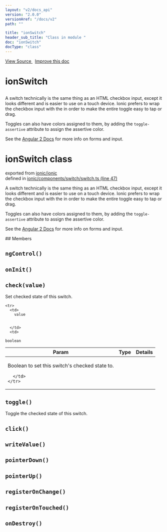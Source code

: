 ```yaml
---
layout: "v2/docs_api"
version: "2.0.0"
versionHref: "/docs/v2"
path: ""

title: "ionSwitch"
header_sub_title: "Class in module "
doc: "ionSwitch"
docType: "class"
---
```



<div class="improve-docs">
  <a href='http://github.com/driftyco/ionic2/tree/master/ionic/components/switch/switch.ts#L46'>
    View Source
  </a>
  &nbsp;
  <a href='http://github.com/driftyco/ionic2/edit/master/ionic/components/switch/switch.ts#L46'>
    Improve this doc
  </a>
</div>




<h1 class="api-title">

  ionSwitch



</h1>





A switch technically is the same thing as an HTML checkbox input, except it looks different and is easier to use on a touch device. Ionic prefers to wrap the checkbox input with the <label> in order to make the entire toggle easy to tap or drag.

Toggles can also have colors assigned to them, by adding the `toggle-assertive` attribute to assign the assertive color.

See the [Angular 2 Docs](https://angular.io/docs/js/latest/api/forms/) for more info on forms and input.

<h1 class="class export">ionSwitch <span class="type">class</span></h1>
<p class="module">exported from <a href='undefined'>ionic/ionic</a><br/>
defined in <a href="https://github.com/driftyco/ionic2/tree/master/ionic/components/switch/switch.ts#L47-L250">ionic/components/switch/switch.ts (line 47)</a>
</p>
<p><p>A switch technically is the same thing as an HTML checkbox input, except it looks different and is easier to use on a touch device. Ionic prefers to wrap the checkbox input with the <label> in order to make the entire toggle easy to tap or drag.</p>
<p>Toggles can also have colors assigned to them, by adding the <code>toggle-assertive</code> attribute to assign the assertive color.</p>
<p>See the <a href="https://angular.io/docs/js/latest/api/forms/">Angular 2 Docs</a> for more info on forms and input.</p>
</p>
## Members

<div id="ngControl"></div>
<h2>
  <code>ngControl()</code>

</h2>












<div id="onInit"></div>
<h2>
  <code>onInit()</code>

</h2>












<div id="check"></div>
<h2>
  <code>check(value)</code>

</h2>

Set checked state of this switch.



<table class="table" style="margin:0;">
  <thead>
    <tr>
      <th>Param</th>
      <th>Type</th>
      <th>Details</th>
    </tr>
  </thead>
  <tbody>
    
    <tr>
      <td>
        value
        
        
      </td>
      <td>
        
  <code>boolean</code>
      </td>
      <td>
        <p>Boolean to set this switch&#39;s checked state to.</p>

        
      </td>
    </tr>
    
  </tbody>
</table>









<div id="toggle"></div>
<h2>
  <code>toggle()</code>

</h2>

Toggle the checked state of this switch.











<div id="click"></div>
<h2>
  <code>click()</code>

</h2>












<div id="writeValue"></div>
<h2>
  <code>writeValue()</code>

</h2>












<div id="pointerDown"></div>
<h2>
  <code>pointerDown()</code>

</h2>












<div id="pointerUp"></div>
<h2>
  <code>pointerUp()</code>

</h2>












<div id="registerOnChange"></div>
<h2>
  <code>registerOnChange()</code>

</h2>












<div id="registerOnTouched"></div>
<h2>
  <code>registerOnTouched()</code>

</h2>












<div id="onDestroy"></div>
<h2>
  <code>onDestroy()</code>

</h2>












